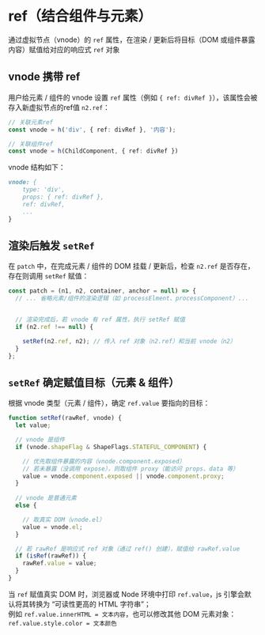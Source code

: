 # ref（结合组件与元素）
通过虚拟节点（vnode）的 `ref` 属性，在渲染 / 更新后将目标（DOM 或组件暴露内容）赋值给对应的响应式 `ref` 对象

## vnode 携带 ref
用户给元素 / 组件的 vnode 设置 `ref` 属性（例如 `{ ref: divRef }`），该属性会被存入新虚拟节点的ref值 `n2.ref`：
```ts
// 关联元素ref
const vnode = h('div', { ref: divRef }, '内容');

// 关联组件ref
const vnode = h(ChildComponent, { ref: divRef })
```
vnode 结构如下：
```md
vnode: { 
    type: 'div', 
    props: { ref: divRef }, 
    ref: divRef, 
    ... 
}
```

## 渲染后触发 `setRef`
在 `patch` 中，在完成元素 / 组件的 DOM 挂载 / 更新后，检查 `n2.ref` 是否存在，存在则调用 `setRef` 赋值：
```ts
const patch = (n1, n2, container, anchor = null) => {
  // ... 省略元素/组件的渲染逻辑（如 processElment、processComponent）...


  // 渲染完成后，若 vnode 有 ref 属性，执行 setRef 赋值
  if (n2.ref !== null) {

    setRef(n2.ref, n2); // 传入 ref 对象（n2.ref）和当前 vnode（n2）
  }
};
```

## `setRef` 确定赋值目标（元素 & 组件）
根据 vnode 类型（元素 / 组件），确定 `ref.value` 要指向的目标：
```ts
function setRef(rawRef, vnode) {
  let value;

  // vnode 是组件
  if (vnode.shapeFlag & ShapeFlags.STATEFUL_COMPONENT) {

    // 优先取组件暴露的内容（vnode.component.exposed）
    // 若未暴露（没调用 expose），则取组件 proxy（能访问 props、data 等）
    value = vnode.component.exposed || vnode.component.proxy;
  } 
  
  // vnode 是普通元素
  else {

    // 取真实 DOM（vnode.el）
    value = vnode.el;
  }

  // 若 rawRef 是响应式 ref 对象（通过 ref() 创建），赋值给 rawRef.value
  if (isRef(rawRef)) {
    rawRef.value = value;
  }
}
```
当 `ref` 赋值真实 DOM 时，浏览器或 Node 环境中打印 `ref.value`，js 引擎会默认将其转换为 “可读性更高的 HTML 字符串”；  
例如 `ref.value.innerHTML = 文本内容`，也可以修改其他 DOM 元素对象：`ref.value.style.color = 文本颜色`